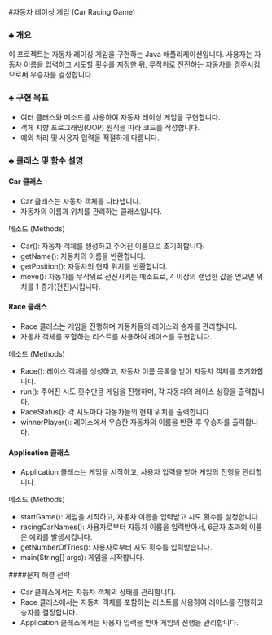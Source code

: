 #자동차 레이싱 게임 (Car Racing Game)
### ♣ 개요
이 프로젝트는 자동차 레이싱 게임을 구현하는 Java 애플리케이션입니다. 사용자는 자동차 이름을 입력하고 시도할 횟수를 지정한 뒤, 무작위로 전진하는 자동차를 경주시킴으로써 우승자를 결정합니다.

### ♣ 구현 목표
+ 여러 클래스와 메소드를 사용하여 자동차 레이싱 게임을 구현합니다.
+ 객체 지향 프로그래밍(OOP) 원칙을 따라 코드를 작성합니다.
+ 예외 처리 및 사용자 입력을 적절하게 다룹니다.

### ♣ 클래스 및 함수 설명

#### Car 클래스
+ Car 클래스는 자동차 객체를 나타냅니다.
+ 자동차의 이름과 위치를 관리하는 클래스입니다.

메소드 (Methods)
+ Car(): 자동차 객체를 생성하고 주어진 이름으로 초기화합니다.
+ getName(): 자동차의 이름을 반환합니다.
+ getPosition(): 자동차의 현재 위치를 반환합니다.
+ move(): 자동차를 무작위로 전진시키는 메소드로, 4 이상의 랜덤한 값을 얻으면 위치를 1 증가(전진)시킵니다. 

#### Race 클래스
+ Race 클래스는 게임을 진행하며 자동차들의 레이스와 승자를 관리합니다.
+ 자동차 객체를 포함하는 리스트를 사용하여 레이스를 구현합니다.

메소드 (Methods)
+ Race(): 레이스 객체를 생성하고, 자동차 이름 목록을 받아 자동차 객체를 초기화합니다.
+ run(): 주어진 시도 횟수만큼 게임을 진행하며, 각 자동차의 레이스 상황을 출력합니다.
+ RaceStatus(): 각 시도마다 자동차들의 현재 위치를 출력합니다.
+ winnerPlayer(): 레이스에서 우승한 자동차의 이름을 반환 후 우승자를 출력합니다.

#### Application 클래스
+ Application 클래스는 게임을 시작하고, 사용자 입력을 받아 게임의 진행을 관리합니다.

메소드 (Methods)
+ startGame(): 게임을 시작하고, 자동차 이름을 입력받고 시도 횟수를 설정합니다.
+ racingCarNames(): 사용자로부터 자동차 이름을 입력받아서, 6글자 초과의 이름은 예외를 발생시킵니다.
+ getNumberOfTries(): 사용자로부터 시도 횟수를 입력받습니다.
+ main(String[] args): 게임을 시작합니다.

####문제 해결 전략
+ Car 클래스에서는 자동차 객체의 상태를 관리합니다.
+ Race 클래스에서는 자동차 객체를 포함하는 리스트를 사용하여 레이스를 진행하고 승자를 결정합니다.
+ Application 클래스에서는 사용자 입력을 받아 게임의 진행을 관리합니다.
